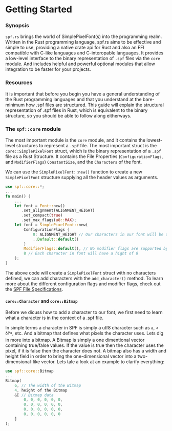 # Getting Started
### Synopsis
`spf.rs` brings the world of SimplePixelFont(s) into the programming realm. Written in the Rust programming language, spf.rs aims to be effective and simple to use, providing a native crate api for Rust and also an FFI compatible with C-like languages and C-interopable languages. It provides a low-level interface to the binary representation of `.spf` files via the `core` module. And includes helpful and powerful optional modules that allow integration to be faster for your projects.
### Resources
It is important that before you begin you have a general understanding of the Rust programming languages and that you understand at the bare-minimum how .spf files are structured. This guide will explain the structural representation of .spf files in Rust, which is equivalent to the binary structure, so you should be able to follow along eitherways.
### The `spf::core` module
The most important module is the `core` module, and it contains the lowest-level structures to represent a `.spf` file. The most important struct is the `core::SimplePixelFont` struct, which is the binary representation of a `.spf` file as a Rust Structure.  It contains the File Properties (`ConfigurationFlags`,  and `ModifierFlags`) `ConstantSize`, and the `Characters` of the font.  
  
We can use the `SimplePixelFont::new()` function to create a new `SimplePixelFont` structure supplying all the header values as arguments.
```rs
use spf::core::*;
...
fn main() {
    ...
    let font = Font::new()
       .set_alignment(ALIGNMENT_HEIGHT)
       .set_compact(true)
       .set_max_flags(u8::MAX);
    let font = SimplePixelFont::new(
        ConfigurationFlags {
            0: ALIGNMENT_HEIGHT // Our characters in our font will be aligned by height, and thus will have the same height.
            ..Default::default()
        }
        ModifierFlags::default(), // No modifier flags are supported by spf.rs, we can ignore this field.
        8 // Each character in font will have a hight of 8
    );
}
```
The above code will create a `SimplePixelFont` struct with no characters defined, we can add characters with the `add_character()` method. To learn more about the different configuration flags and modifier flags, check out the [SPF File Specifications]().
#### `core::Character` and `core::Bitmap`
Before we dicuss how to add a character to our font, we first need to learn what a character is in the context of a .spf file.
  
In simple terms a character in SPF is simply a utf8 character such as `a`, `<` `ðŸª`, etc. And a bitmap that defines what pixels the character uses. Lets dig in more into a bitmap. A Bitmap is simply a one dimentional vector containing true/false values. If the value is true then the character uses the pixel, if it is false then the character does not. A bitmap also has a width and height field in order to bring the one-dimensional vector into a two-dimensional-like vector. Lets tale a look at an example to clarify everything:
```rs
use spf::core::Bitmap
...
Bitmap(
    6, // The width of the Bitmap
    4, height of the Bitmap
    &[ // Bitmap data
        0, 0, 0, 0, 0, 0,
        0, 0, 0, 0, 0, 0,
        0, 0, 0, 0, 0, 0,
        0, 0, 0, 0, 0, 0
    ]
);
        